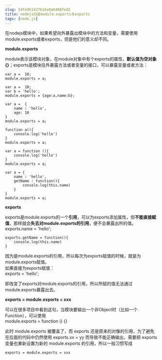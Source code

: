 ```yaml
---
slug: 54fe951427b16a9a6488fed2
title: nodejs扫盲module.exports与exports
tags: [node.js]
---
```


在nodejs模块中，如果希望向外暴露出模块中的方法和变量，需要使用module.exports或者exports，但是他们的意义却不同。  
  
**module.exports**

module表示该模块对象，在module对象中有个exports的属性，**默认值为空对象{}**；exports是模块往外暴露方法或者变量的接口，可以暴露变量或者方法： 

    var a =  10;
    module.exports = a;
    
    var a =  10;
    var b = 'hello';
    module.exports = {age:a,name:b};
    
    var a =  {
        name : 'hello',
        age: 10
    }
    module.exports = a;
    
    function a(){
        console.log('hello')
    }
    module.exports = a;
    
    var a = function (){
        console.log('hello')
    }
    module.exports = a;
    
    var a = {
        name : 'hello',
        getName : function(){
            console.log(this.name)
        }
    }
    module.exports = a;

**exports**

  
exports是module.exports的一个**引用**，可以为exports添加属性，但**不能直接赋值**，那样就会**失去对module.exports的引用**，便不会暴露出所的值。  
    exports.name = 'hello';
    
    exports.getName = function(){
        console.log(this.name)
    }

因为是module.exports的引用，所以每次为exports赋值的时候，就是为module.exports赋值。  
如果直接为exports赋值：  
    exports = 'hello';

即改变了exports对module.exports的引用，所以所赋的值无法通过module.exports暴露出去。  
  
**exports = module.exports = xxx**

  
可以在很多项目中看到这句，当模块要输出一个非Object时（比如一个Function），可以使用  
    module.exports = function () {}

此时 module.exports 被覆盖了，而 exports 还是原来的对像的引用，为了避免在后面的代码中仍然使用 exports.xx = yy 而导致不能正确输出，需要把 exports 变量也重新设置为新的 module.exports 的引用，所以一般习惯写成 

    exports = module.exports = xxx
